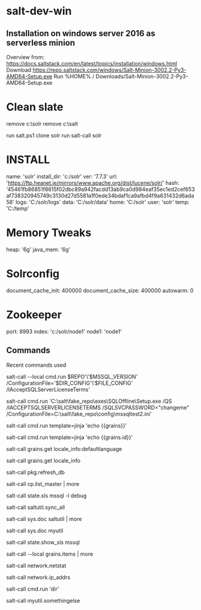 # salt-dev-win

## Installation on windows server 2016 as serverless minion
Overview from: https://docs.saltstack.com/en/latest/topics/installation/windows.html
Download https://repo.saltstack.com/windows/Salt-Minion-3002.2-Py3-AMD64-Setup.exe
Run %HOME% / Downloads/Salt-Minion-3002.2-Py3-AMD64-Setup.exe


# Clean slate
remove c:\solr
remove c:\salt

run salt.ps1
clone solr
run salt-call solr


# INSTALL
name:        'solr'
install_dir: 'c:/solr'
ver:         '7.7.3'
url:         'https://ftp.heanet.ie/mirrors/www.apache.org/dist/lucene/solr/'
hash:        '45461fb86851f8615f02dbc89a942facdd13ab9ca0d984eaf35ec1ed2cef653af738320945749c3130d27d5581a1f0ede34bdaf1ca9afbd4f9a631432d6ada58'
logs:        'C:/solr/logs'
data:        'C:/solr/data'
home:        'C:/solr'
user:        'solr'
temp:        'C:/temp'


# Memory Tweaks
heap:        '6g'
java_mem:    '6g'

# Solrconfig
document_cache_init: 400000
document_cache_size: 400000
autowarm:    0

# Zookeeper
port:        8993
index:       'c:/solr/node1'
node1:       'node1'



## Commands

Recent commands used

salt-call --local cmd.run $REPO'\'$MSSQL_VERSION' /ConfigurationFile='$DIR_CONFIG'\'$FILE_CONFIG'  /IAcceptSQLServerLicenseTerms'

salt-call cmd.run 'C:\salt\fake_repo\exes\SQLOffline\Setup.exe /QS /IACCEPTSQLSERVERLICENSETERMS /SQLSVCPASSWORD="changeme" /ConfigurationFile=C:\salt\fake_repo\config\mssqltest2.ini'

salt-call cmd.run template=jinja 'echo {{grains}}'

salt-call cmd.run template=jinja 'echo {{grains.id}}'

salt-call grains.get locale_info:defaultlanguage

salt-call grains.get locale_info

salt-call pkg.refresh_db

salt-call cp.list_master | more

salt-call state.sls mssql -l debug

salt-call saltutil.sync_all

salt-call sys.doc saltutil | more

salt-call sys.doc myutil

salt-call state.show_sls mssql

salt-call --local grains.items | more

salt-call network.netstat

salt-call network.ip_addrs

salt-call cmd.run 'dir'

salt-call myutil.somethingelse
